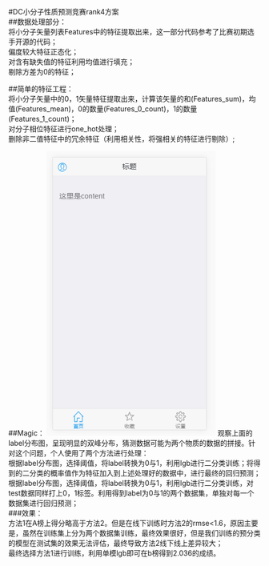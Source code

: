 #DC小分子性质预测竞赛rank4方案  
##数据处理部分：<br>
    将小分子矢量列表Features中的特征提取出来，这一部分代码参考了比赛初期选手开源的代码；  
    偏度较大特征正态化；<br>
    对含有缺失值的特征利用均值进行填充；<br>
    剔除方差为0的特征；
    
##简单的特征工程：<br>
    将小分子矢量中的0，1矢量特征提取出来，计算该矢量的和(Features_sum)，均值(Features_mean)，0的数量(Features_0_count)，1的数量(Features_1_count)；<br>
    对分子相位特征进行one_hot处理；<br>
    删除非二值特征中的冗余特征（利用相关性，将强相关的特征进行剔除）;<br>
    
##Magic：
    ![Image text](https://raw.githubusercontent.com/hongmaju/light7Local/master/img/productShow/20170518152848.png)
    观察上面的label分布图，呈现明显的双峰分布，猜测数据可能为两个物质的数据的拼接。针对这个问题，个人使用了两个方法进行处理：<br>
    根据label分布图，选择阈值，将label转换为0与1，利用lgb进行二分类训练；将得到的二分类的概率值作为特征加入到上述处理好的数据中，进行最终的回归预测；<br>
    根据label分布图，选择阈值，将label转换为0与1，利用lgb进行二分类训练，对test数据同样打上0，1标签。利用得到label为0与1的两个数据集，单独对每一个数据集进行回归预测；<br>
###效果：<br>
    方法1在A榜上得分略高于方法2。但是在线下训练时方法2的rmse<1.6，原因主要是，虽然在训练集上分为两个数据集训练，最终效果很好，但是我们训练的预分类的模型在测试集的效果无法评估，最终导致方法2线下线上差异较大；<br>
    最终选择方法1进行训练，利用单模lgb即可在b榜得到2.036的成绩。<br>
